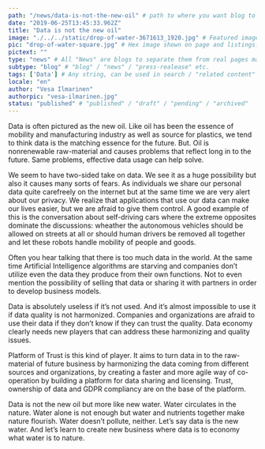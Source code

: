 ```yaml
---
path: "/news/data-is-not-the-new-oil" # path to where you want blog to be published aka https://www.platformoftrust.net//blogs/sport-venue
date: "2019-06-25T13:45:33.962Z"
title: "Data is not the new oil"
image: "./../../static/drop-of-water-3671613_1920.jpg" # Featured image shown on page and listings. Save in same folder. Don't use svg.
pic: "drop-of-water-square.jpg" # Hex image shown on page and listings. No path, just filename. Save in same folder. Don't use svg.
pictext: ""
type: "news" # All "News" are blogs to separate them from real pages made with MarkDown, so that they appear in blog listings etc.
subtype: "blog" # "blog" / "news" / "press-realease" etc.
tags: ['Data'] # Any string, can be used in search / "related content"
locale: "en"
author: "Vesa Ilmarinen"
authorpic: "vesa-ilmarinen.jpg"
status: "published" # "published" / "draft" / "pending" / "archived"
---
```

Data is often pictured as the new oil. Like oil has been the essence of mobility and manufacturing industry as well as source for plastics, we tend to think data is the matching essence for the future. But. Oil is nonrenewable raw-material and causes problems that reflect long in to the future. Same problems, effective data usage can help solve.

We seem to have two-sided take on data. We see it as a huge possibility but also it causes many sorts of fears. As individuals we share our personal data quite carefreely on the internet but at the same time we are very alert about our privacy. We realize that applications that use our data can make our lives easier, but we are afraid to give them control. A good example of this is the conversation about self-driving cars where the extreme opposites dominate the discussions: wheather the autonomous vehicles should be allowed on streets at all or should human drivers be removed all together and let these robots handle mobility of people and goods.

Often you hear talking that there is too much data in the world. At the same time Artificial Intelligence algorithms are starving and companies don’t utilize even the data they produce from their own functions. Not to even mention the possibility of selling that data or sharing it with partners in order to develop business models.

Data is absolutely useless if it’s not used. And it’s almost impossible to use it if data quality is not harmonized. Companies and organizations are afraid to use their data if they don’t know if they can trust the quality. Data economy clearly needs new players that can address these harmonizing and quality issues.

Platform of Trust is this kind of player. It aims to turn data in to the raw-material of future business by harmonizing the data coming from different sources and organizations, by creating a faster and more agile way of co-operation by building a platform for data sharing and licensing. Trust, ownership of data and GDPR compliancy are on the base of the platform.

Data is not the new oil but more like new water. Water circulates in the nature. Water alone is not enough but water and nutrients together make nature flourish. Water doesn’t pollute, neither. Let’s say data is the new water. And let’s learn to create new business where data is to economy what water is to nature.  
